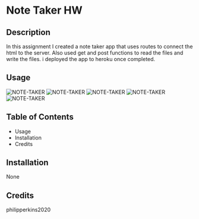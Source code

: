 # Note Taker HW

## Description 

In this assignment I created a note taker app that uses routes to connect the html to the server. Also used get and post functions to read the files and write the files. i deployed the app to heroku once completed.


## Usage

![NOTE-TAKER](public\assets/images/Screenshot(192).png)
![NOTE-TAKER](public\assets/images/Screenshot(193).png)
![NOTE-TAKER](public\assets/images/Screenshot(194).png)
![NOTE-TAKER](public\assets/images/Screenshot(195).png)
![NOTE-TAKER](public\assets/images/Screenshot(196).png)



## Table of Contents 

* Usage
* Installation
* Credits


## Installation

None



## Credits

philipperkins2020